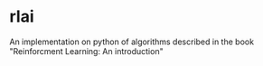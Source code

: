 # rlai
An implementation on python of algorithms described in the book "Reinforcment Learning: An introduction"
